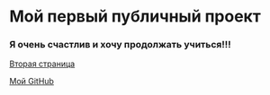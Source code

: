 # Мой первый публичный проект

### Я очень счастлив и хочу продолжать учиться!!!

[Вторая страница](./second-page.md)

[Мой GitHub](https://github.com/Alexlink7/join-job?tab=readme-ov-file#readme)